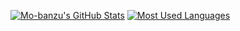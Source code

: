 [![Mo-banzu's GitHub Stats](https://github-readme-stats.vercel.app/api?username=hellterhead&show_icons=true&theme=tokyonight)](https://github.com/hellterhead)
[![Most Used Languages](https://github-readme-stats.vercel.app/api/top-langs/?username=hellterhead&layout=compact&theme=tokyonight)](https://github.com/hellterhead)
